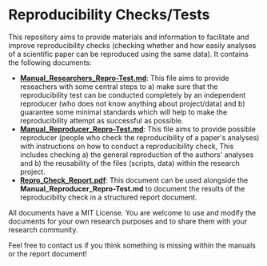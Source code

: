 # Reproducibility Checks/Tests
This repository aims to provide materials and information to facilitate and improve reproducibility checks (checking whether and how easily analyses of a scientific paper can be reproduced using the same data). It contains the following documents:
- **[Manual_Researchers_Repro-Test.md](https://github.com/LeonhardFFSchramm/Reproducibility/blob/main/Manual_Researchers_Repro-Test.md)**: This file aims to provide reseachers with some central steps to a) make sure that the reproducibility test can be conducted completely by an independent reproducer (who does not know anything about project/data) and b) guarantee some minimal standards which will help to make the reproducibility attempt as successful as possible.
- **[Manual_Reproducer_Repro-Test.md](https://github.com/LeonhardFFSchramm/Reproducibility/blob/main/Manual_Reproducer_Repro-Test.md)**: This file aims to provide possible reproducer (people who check the reproducibility of a paper's analyses) with instructions on how to conduct a reproducibility check, This includes checking a) the general reproduction of the authors' analyses and b) the reusability of the files (scripts, data) within the research project.
- **[Repro_Check_Report.pdf](https://github.com/LeonhardFFSchramm/Reproducibility/blob/main/Repro_Check_Report.pdf)**: This document can be used alongside the **Manual_Reproducer_Repro-Test.md** to document the results of the reproducibilty check in a structured report document.

All documents have a MIT License. You are welcome to use and modify the documents for your own research purposes and to share them with your research community.

Feel free to contact us if you think something is missing within the manuals or the report document!
